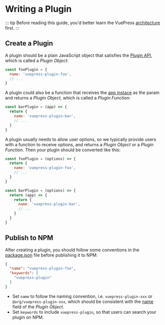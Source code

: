 # Writing a Plugin

::: tip
Before reading this guide, you'd better learn the VuePress [architecture](./architecture.md) first.
:::

## Create a Plugin

A plugin should be a plain JavaScript object that satisfies the [Plugin API](../reference/plugin-api.md), which is called a *Plugin Object*:

```js
const fooPlugin = {
  name: 'vuepress-plugin-foo',
  // ...
}
```

A plugin could also be a function that receives the [app instace](../reference/node-api.md#app) as the param and returns a *Plugin Object*, which is called a *Plugin Function*:

```js
const barPlugin = (app) => {
  return {
    name: 'vuepress-plugin-bar',
    // ...
  }
}
```

A plugin usually needs to allow user options, so we typically provide users with a function to receive options, and returns a *Plugin Object* or a *Plugin Function*. Then your plugin should be converted like this:

```js
const fooPlugin = (options) => {
  return {
    name: 'vuepress-plugin-foo',
    // ...
  }
}

const barPlugin = (options) => {
  return (app) => {
    return {
      name: 'vuepress-plugin-bar',
      // ...
    }
  }
}
```

## Publish to NPM

After creating a plugin, you should follow some conventions in the [package.json](https://docs.npmjs.com/cli/v8/configuring-npm/package-json) file before publishing it to NPM:

```json
{
  "name": "vuepress-plugin-foo",
  "keywords": [
    "vuepress-plugin"
  ]
}
```

- Set `name` to follow the naming convention, i.e. `vuepress-plugin-xxx` or `@org/vuepress-plugin-xxx`, which should be consistent with the [name](../reference/plugin-api.md#name) field of the *Plugin Object*.
- Set `keywords` to include `vuepress-plugin`, so that users can search your plugin on NPM.
